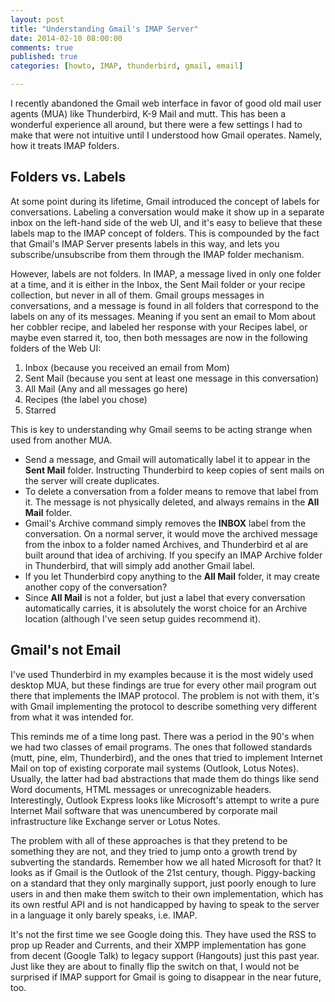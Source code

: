 ```yaml
---
layout: post
title: "Understanding Gmail's IMAP Server"
date: 2014-02-10 08:00:00
comments: true
published: true
categories: [howto, IMAP, thunderbird, gmail, email]

---
```

I recently abandoned the Gmail web interface in favor of good old mail user agents (MUA) like Thunderbird, K-9 Mail and mutt. This has been a wonderful experience all around, but there were a few settings I had to make that were not intuitive until I understood how Gmail operates. Namely, how it treats IMAP folders.

<!-- more -->
## Folders vs. Labels

At some point during its lifetime, Gmail introduced the concept of labels for conversations. Labeling a conversation would make it show up in a separate inbox on the left-hand side of the web UI, and it's easy to believe that these labels map to the IMAP concept of folders. This is compounded by the fact that Gmail's IMAP Server presents labels in this way, and lets you subscribe/unsubscribe from them through the IMAP folder mechanism.

However, labels are not folders. In IMAP, a message lived in only one folder at a time, and it is either in the Inbox, the Sent Mail folder or your recipe collection, but never in all of them. Gmail groups messages in conversations, and a message is found in all folders that correspond to the labels on any of its messages. Meaning if you sent an email to Mom about her cobbler recipe, and labeled her response with your Recipes label, or maybe even starred it, too, then both messages are now in the following folders of the Web UI:

1. Inbox (because you received an email from Mom)
2. Sent Mail (because you sent at least one message in this conversation)
3. All Mail (Any and all messages go here)
4. Recipes (the label you chose)
5. Starred

This is key to understanding why Gmail seems to be acting strange when used from another MUA.

* Send a message, and Gmail will automatically label it to appear in the **Sent Mail** folder. Instructing Thunderbird to keep copies of sent mails on the server will create duplicates.
* To delete a conversation from a folder means to remove that label from it. The message is not physically deleted, and always remains in the **All Mail** folder.
* Gmail's Archive command simply removes the **INBOX** label from the conversation. On a normal server, it would move the archived message from the inbox to a folder named Archives, and Thunderbird et al are built around that idea of archiving. If you specify an IMAP Archive folder in Thunderbird, that will simply add another Gmail label.
* If you let Thunderbird copy anything to the **All Mail** folder, it may create another copy of the conversation?
* Since **All Mail** is not a folder, but just a label that every conversation automatically carries, it is absolutely the worst choice for an Archive location (although I've seen setup guides recommend it).


## Gmail's not Email

I've used Thunderbird in my examples because it is the most widely used desktop MUA, but these findings are true for every other mail program out there that implements the IMAP protocol. The problem is not with them, it's with Gmail implementing the protocol to describe something very different from what it was intended for.

This reminds me of a time long past. There was a period in the 90's when we had two classes of email programs. The ones that followed standards (mutt, pine, elm, Thunderbird), and the ones that tried to implement Internet Mail on top of existing corporate mail systems (Outlook, Lotus Notes). Usually, the latter had bad abstractions that made them do things like send Word documents, HTML messages or unrecognizable headers. Interestingly, Outlook Express looks like Microsoft's attempt to write a pure Internet Mail software that was unencumbered by corporate mail infrastructure like Exchange server or Lotus Notes.

The problem with all of these approaches is that they pretend to be something they are not, and they tried to jump onto a growth trend by subverting the standards. Remember how we all hated Microsoft for that? It looks as if Gmail is the Outlook of the 21st century, though. Piggy-backing on a standard that they only marginally support, just poorly enough to lure users in and then make them switch to their own implementation, which has its own restful API and is not handicapped by having to speak to the server in a language it only barely speaks, i.e. IMAP.

It's not the first time we see Google doing this. They have used the RSS to prop up Reader and Currents, and their XMPP implementation has gone from decent (Google Talk) to legacy support (Hangouts) just this past year. Just like they are about to finally flip the switch on that, I would not be surprised if IMAP support for Gmail is going to disappear in the near future, too.
   
